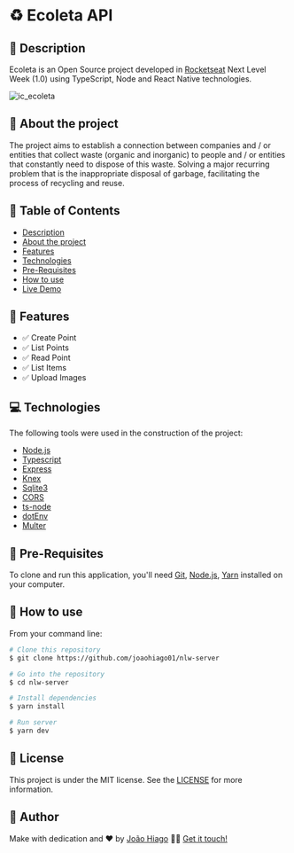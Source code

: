 # :recycle: Ecoleta API

## :deciduous_tree: Description

Ecoleta is an Open Source project developed in [Rocketseat](https://rocketseat.com.br/) Next Level Week (1.0) using TypeScript, Node and React Native technologies.

![ic_ecoleta](https://user-images.githubusercontent.com/38081852/84095189-04178580-a9d5-11ea-9496-9ec6f6a282e5.png)

## :sunflower: About the project

The project aims to establish a connection between companies and / or entities that collect waste (organic and inorganic) to people and / or entities that constantly need to dispose of this waste. Solving a major recurring problem that is the inappropriate disposal of garbage, facilitating the process of recycling and reuse.

## :pushpin: Table of Contents

<!--ts-->
   * [Description](#deciduous_tree-description)
   * [About the project](#sunflower-about-the-project)
   * [Features](#key-features)
   * [Technologies](#computer-technologies)
   * [Pre-Requisites](#scroll-pre-requisites)
   * [How to use](#construction_worker-how-to-use)
   * [Live Demo](#top-live-demo)
<!--te-->

## :key: Features

- :white_check_mark: Create Point
- :white_check_mark: List Points
- :white_check_mark: Read Point
- :white_check_mark: List Items
- :white_check_mark: Upload Images

## :computer: Technologies

The following tools were used in the construction of the project:

- [Node.js](https://nodejs.org/en/)
- [Typescript](https://www.typescriptlang.org/)
- [Express](http://expressjs.com/pt-br/)
- [Knex](http://knexjs.org/)
- [Sqlite3](https://www.sqlite.org/index.html)
- [CORS](https://expressjs.com/en/resources/middleware/cors.html)
- [ts-node](https://github.com/TypeStrong/ts-node)
- [dotEnv](https://github.com/motdotla/dotenv)
- [Multer](https://github.com/expressjs/multer)

## :scroll: Pre-Requisites

To clone and run this application, you'll need [Git](https://git-scm.com/), [Node.js](https://nodejs.org/en/), [Yarn](https://yarnpkg.com/) installed on your computer.

## :construction_worker: How to use

From your command line:

```bash
# Clone this repository
$ git clone https://github.com/joaohiago01/nlw-server

# Go into the repository
$ cd nlw-server

# Install dependencies
$ yarn install

# Run server
$ yarn dev
```

## :closed_book: License

This project is under the MIT license. See the [LICENSE](https://github.com/joaohiago01/nlw-server/blob/master/LICENSE) for more information.

## :rocket: Author

Make with dedication and ❤️ by [João Hiago](https://github.com/joaohiago01) 👋🏽 [Get it touch!](https://www.linkedin.com/in/joaohiago/)
